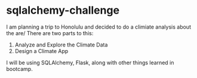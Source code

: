 # sqlalchemy-challenge

I am planning a trip to Honolulu and decided to do a climiate analysis about the are/ There are two parts to this:
1. Analyze and Explore the Climate Data
2. Design a Climate App

I will be using SQLAlchemy, Flask, along with other things learned in bootcamp.
